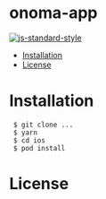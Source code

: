 # onoma-app
[![js-standard-style](https://img.shields.io/badge/code%20style-standard-brightgreen.svg)](https://github.com/feross/standard)

<!-- TOC -->

- [Installation](#installation)
- [License](#license)

<!-- /TOC -->

# Installation


```shell
 $ git clone ...
 $ yarn
 $ cd ios
 $ pod install
```

# License
